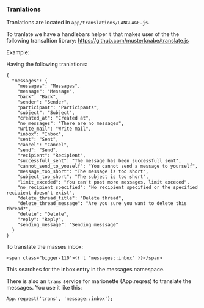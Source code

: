 ### Tranlations

Tranlations are located in ```app/translations/LANGUAGE.js```.

To tranlate we have a handlebars helper ```t``` that makes user of the the following transaltion library: https://github.com/musterknabe/translate.js

Example:

Having the following tranlations:

```
{
  "messages": {
    "messages": "Messages",
    "message": "Message",
    "back": "Back",
    "sender": "Sender",
    "participant": "Participants",
    "subject": "Subject",
    "created_at": "Created at",
    "no_messages": "There are no messages",
    "write_mail": "Write mail",
    "inbox": "Inbox",
    "sent": "Sent",
    "cancel": "Cancel",
    "send": "Send",
    "recipient": "Recipient",
    "successfull_sent": "The message has been successfull sent",
    "cannot_send_to_youself": "You cannot send a message to yourself",
    "message_too_short": "The message is too short",
    "subject_too_short": "The subject is too short",
    "limit_exceded": "You can't post more messages, limit exceced",
    "no_recipient_specified": "No recipient specified or the specified recipient doesn't exist",
    "delete_thread_title": "Delete thread",
    "delete_thread_message": "Are you sure you want to delete this thread?",
    "delete": "Delete",
    "reply": "Reply",
    "sending_message": "Sending messsage"
  }
}
```

To translate the masses inbox:

```
<span class="bigger-110">{{ t "messages::inbox" }}</span>
```

This searches for the inbox entry in the messages namespace.

There is also an ```trans``` service for marionette (App.reqres) to translate the messages. You use it like this:
 
 ```App.request('trans', 'message::inbox');```
 